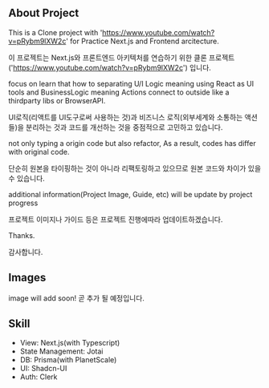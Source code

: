## About Project

This is a Clone project with 'https://www.youtube.com/watch?v=pRybm9lXW2c' for Practice Next.js and Frontend arcitecture.

이 프로젝트는 Next.js와 프론트엔드 아키텍처를 연습하기 위한 클론 프로젝트('https://www.youtube.com/watch?v=pRybm9lXW2c') 입니다.

focus on learn that how to separating U/I Logic meaning using React as UI tools and BusinessLogic meaning Actions connect to outside like a thirdparty libs or BrowserAPI.

UI로직(리액트를 UI도구로써 사용하는 것)과 비즈니스 로직(외부세계와 소통하는 액션들)을 분리하는 것과 코드를 개선하는 것을 중점적으로 고민하고 있습니다.

not only typing a origin code but also refactor, As a result, codes has differ with original code.

단순히 원본을 타이핑하는 것이 아니라 리팩토링하고 있으므로 원본 코드와 차이가 있을 수 있습니다.

additional information(Project Image, Guide, etc) will be update by project progress

프로젝트 이미지나 가이드 등은 프로젝트 진행에따라 업데이트하겠습니다.

Thanks.

감사합니다.

## Images
image will add soon!
곧 추가 될 예정입니다.


## Skill
- View: Next.js(with Typescript)
- State Management: Jotai
- DB: Prisma(with PlanetScale)
- UI: Shadcn-UI
- Auth: Clerk
